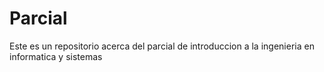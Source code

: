 # Parcial
 Este es un repositorio acerca del parcial de introduccion a la ingenieria en informatica y sistemas

